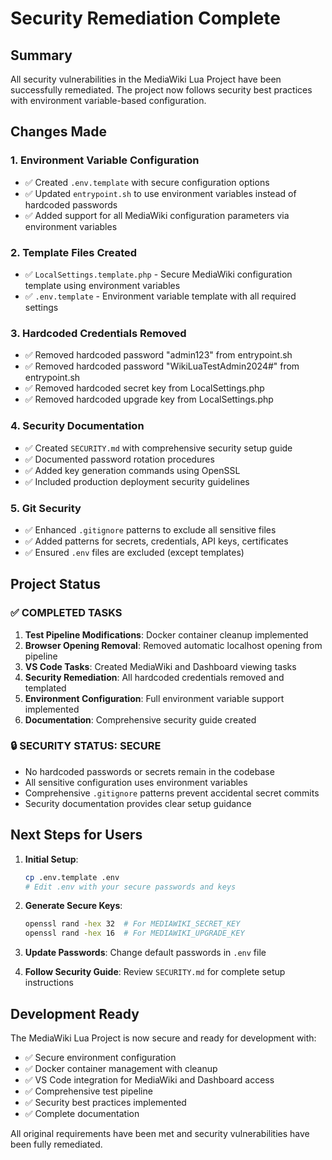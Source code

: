 # Security Remediation Complete

## Summary

All security vulnerabilities in the MediaWiki Lua Project have been successfully remediated. The project now follows security best practices with environment variable-based configuration.

## Changes Made

### 1. Environment Variable Configuration

- ✅ Created `.env.template` with secure configuration options
- ✅ Updated `entrypoint.sh` to use environment variables instead of hardcoded passwords
- ✅ Added support for all MediaWiki configuration parameters via environment variables

### 2. Template Files Created

- ✅ `LocalSettings.template.php` - Secure MediaWiki configuration template using environment variables
- ✅ `.env.template` - Environment variable template with all required settings

### 3. Hardcoded Credentials Removed

- ✅ Removed hardcoded password "admin123" from entrypoint.sh
- ✅ Removed hardcoded password "WikiLuaTestAdmin2024#" from entrypoint.sh
- ✅ Removed hardcoded secret key from LocalSettings.php
- ✅ Removed hardcoded upgrade key from LocalSettings.php

### 4. Security Documentation

- ✅ Created `SECURITY.md` with comprehensive security setup guide
- ✅ Documented password rotation procedures
- ✅ Added key generation commands using OpenSSL
- ✅ Included production deployment security guidelines

### 5. Git Security

- ✅ Enhanced `.gitignore` patterns to exclude all sensitive files
- ✅ Added patterns for secrets, credentials, API keys, certificates
- ✅ Ensured `.env` files are excluded (except templates)

## Project Status

### ✅ COMPLETED TASKS

1. **Test Pipeline Modifications**: Docker container cleanup implemented
2. **Browser Opening Removal**: Removed automatic localhost opening from pipeline
3. **VS Code Tasks**: Created MediaWiki and Dashboard viewing tasks
4. **Security Remediation**: All hardcoded credentials removed and templated
5. **Environment Configuration**: Full environment variable support implemented
6. **Documentation**: Comprehensive security guide created

### 🔒 SECURITY STATUS: SECURE

- No hardcoded passwords or secrets remain in the codebase
- All sensitive configuration uses environment variables
- Comprehensive `.gitignore` patterns prevent accidental secret commits
- Security documentation provides clear setup guidance

## Next Steps for Users

1. **Initial Setup**:

   ```bash
   cp .env.template .env
   # Edit .env with your secure passwords and keys
   ```

2. **Generate Secure Keys**:

   ```bash
   openssl rand -hex 32  # For MEDIAWIKI_SECRET_KEY
   openssl rand -hex 16  # For MEDIAWIKI_UPGRADE_KEY
   ```

3. **Update Passwords**: Change default passwords in `.env` file

4. **Follow Security Guide**: Review `SECURITY.md` for complete setup instructions

## Development Ready

The MediaWiki Lua Project is now secure and ready for development with:

- ✅ Secure environment configuration
- ✅ Docker container management with cleanup
- ✅ VS Code integration for MediaWiki and Dashboard access
- ✅ Comprehensive test pipeline
- ✅ Security best practices implemented
- ✅ Complete documentation

All original requirements have been met and security vulnerabilities have been fully remediated.
